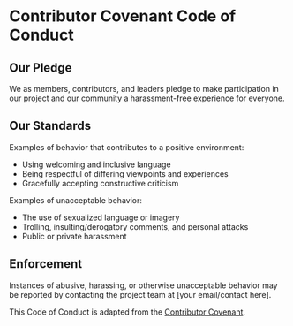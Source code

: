 # Contributor Covenant Code of Conduct

## Our Pledge

We as members, contributors, and leaders pledge to make participation in our project and our community a harassment-free experience for everyone.

## Our Standards

Examples of behavior that contributes to a positive environment:
- Using welcoming and inclusive language
- Being respectful of differing viewpoints and experiences
- Gracefully accepting constructive criticism

Examples of unacceptable behavior:
- The use of sexualized language or imagery
- Trolling, insulting/derogatory comments, and personal attacks
- Public or private harassment

## Enforcement

Instances of abusive, harassing, or otherwise unacceptable behavior may be reported by contacting the project team at [your email/contact here].

This Code of Conduct is adapted from the [Contributor Covenant](https://www.contributor-covenant.org/).
